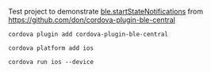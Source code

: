 Test project to demonstrate [ble.startStateNotifications](https://github.com/don/cordova-plugin-ble-central#startstatenotifications) from https://github.com/don/cordova-plugin-ble-central

    cordova plugin add cordova-plugin-ble-central
    
    cordova platform add ios

    cordova run ios --device



